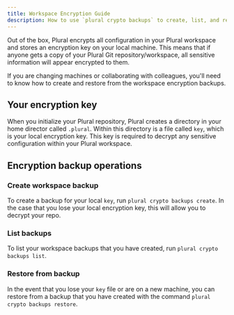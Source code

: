 ```yaml
---
title: Workspace Encryption Guide
description: How to use `plural crypto backups` to create, list, and restore workspace backups.
---
```


Out of the box, Plural encrypts all configuration in your Plural workspace and stores an encryption key on your local machine.
This means that if anyone gets a copy of your Plural Git repository/workspace, all sensitive information will appear encrypted to them.

If you are changing machines or collaborating with colleagues, you'll need to know how to create and restore from the workspace
encryption backups.

## Your encryption key

When you initialize your Plural repository, Plural creates a directory in your home director called `.plural`. Within this directory
is a file called `key`, which is your local encryption key. This key is required to decrypt any sensitive configuration within your
Plural workspace.

## Encryption backup operations

### Create workspace backup

To create a backup for your local `key`, run `plural crypto backups create`. In the case that you lose your local encryption key,
this will allow you to decrypt your repo. 

### List backups

To list your workspace backups that you have created, run `plural crypto backups list`.

### Restore from backup

In the event that you lose your `key` file or are on a new machine, you can restore from a backup that you have created
with the command `plural crypto backups restore`.
